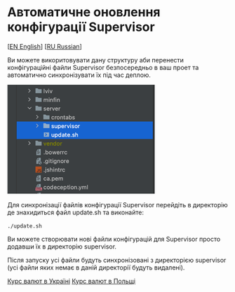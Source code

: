 Автоматичне оновлення конфігурації Supervisor
=============================================
[[EN English](../README.md)] [[RU Russian](README.ru.md)]

Ви можете викоритовувати дану структуру аби перенести конфігураційні файли Supervisor безпосередньо в ваш проет та автоматично синхронізувати їх під час деплою.

![Курс валют в Украине](./img.png)

Для синхронізації файлів конфігурації Supervisor перейдіть в директорію де знахидиться файл update.sh та виконайте: 
````shell
./update.sh
````

Ви можете створювати нові файли конфігурацій для Supervisor просто додавши їх в директорію supervisor.

Після запуску усі файли будуть синхронізовані з директорією supervisor (усі файли яких немає в даній директорії будуть видалені).

[Курс валют в Україні](https://rate.in.ua) [Курс валют в Польщі](https://minfin.pl)